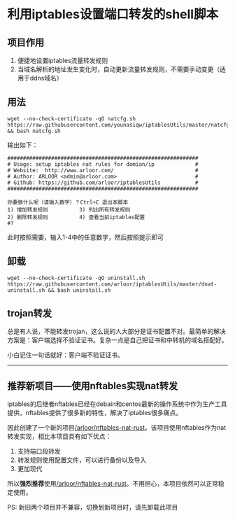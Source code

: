 # 利用iptables设置端口转发的shell脚本
## 项目作用

1. 便捷地设置iptables流量转发规则
2. 当域名解析的地址发生变化时，自动更新流量转发规则，不需要手动变更（适用于ddns域名）

## 用法

```
wget --no-check-certificate -qO natcfg.sh https://raw.githubusercontent.com/younasiqw/iptablesUtils/master/natcfg.sh && bash natcfg.sh
```

输出如下：

```
#############################################################
# Usage: setup iptables nat rules for domian/ip             #
# Website:  http://www.arloor.com/                          #
# Author: ARLOOR <admin@arloor.com>                         #
# Github: https://github.com/arloor/iptablesUtils           #
#############################################################

你要做什么呢（请输入数字）？Ctrl+C 退出本脚本
1) 增加转发规则          3) 列出所有转发规则
2) 删除转发规则          4) 查看当前iptables配置
#?
```

此时按照需要，输入1-4中的任意数字，然后按照提示即可

## 卸载

```shell
wget --no-check-certificate -qO uninstall.sh https://raw.githubusercontent.com/arloor/iptablesUtils/master/dnat-uninstall.sh && bash uninstall.sh
```

## trojan转发

总是有人说，不能转发trojan，这么说的人大部分是证书配置不对。最简单的解决方案是：客户端选择不验证证书。复杂一点是自己把证书和中转机的域名搭配好。

小白记住一句话就好：客户端不验证证书。

-----------------------------------------------------------------------------

## 推荐新项目——使用nftables实现nat转发

iptables的后继者nftables已经在debain和centos最新的操作系统中作为生产工具提供，nftables提供了很多新的特性，解决了iptables很多痛点。

因此创建了一个新的项目[/arloor/nftables-nat-rust](https://github.com/arloor/nftables-nat-rust)。该项目使用nftables作为nat转发实现，相比本项目具有如下优点：

1. 支持端口段转发
2. 转发规则使用配置文件，可以进行备份以及导入
3. 更加现代

所以**强烈推荐**使用[/arloor/nftables-nat-rust](https://github.com/arloor/nftables-nat-rust)。不用担心，本项目依然可以正常稳定使用。

PS: 新旧两个项目并不兼容，切换到新项目时，请先卸载此项目
